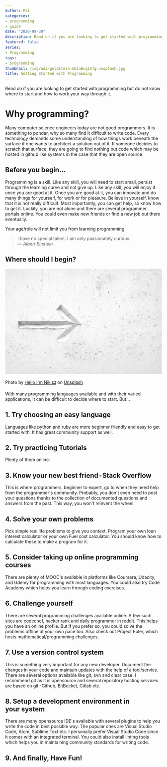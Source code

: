 ```yaml
---
author: Pai
categories:
- programming
- guide
date: "2020-09-30"
description: Read on if you are looking to get started with programming but do not know where to start and how to work your way through it.
featured: false
series:
- Programming
tags:
- programming
thumbnail: /img/adi-goldstein-mDinBvq1Sfg-unsplash.jpg
title: Getting Started with Programming
---
```


Read on if you are looking to get started with programming but do not know where to start and how to work your way through it.

<!--more-->

# Why programming?

Many computer science engineers today are not good programmers. It is something to ponder, why so many find it difficult to write code.
Every technology demands some understanding of how things work beneath the surface if one wants to architect a solution out of it. If someone decides to scratch that surface, they are going to find nothing but code which may be hosted in github like systems in the case that they are open source.

## Before you begin…

Programming is a skill. Like any skill, you will need to start small, persist through the learning curve and not give up. Like any skill, you will enjoy it once you are good at it. Once you are good at it, you can innovate and do many things for yourself, for work or for pleasure.
Believe in yourself, know that it is not really difficult. Most importantly, you can get help, so know how to get it. Luckily, you are not alone and there are several programmer portals online. You could even make new friends or find a new job out there eventually.

Your age/role will not limit you from learning programming.

> I have no special talent. I am only passionately curious. <br>
>  — <cite>Albert Einstein</cite>

## Where should I begin?

![:inline](/img/hello-i-m-nik-MAgPyHRO0AA-unsplash.jpg)

<span>Photo by <a href="https://unsplash.com/@helloimnik?utm_source=unsplash&amp;utm_medium=referral&amp;utm_content=creditCopyText">Hello I'm Nik 🎞</a> on <a href="https://unsplash.com/s/photos/arrow?utm_source=unsplash&amp;utm_medium=referral&amp;utm_content=creditCopyText">Unsplash</a></span>

With many programming languages available and with their varied applications, it can be difficult to decide where to start. But…

## 1. Try choosing an easy language

Languages like python and ruby are more beginner friendly and easy to get started with. It has great community support as well.

## 2. Try practicing Tutorials

Plenty of them online.

## 3. Know your new best friend - Stack Overflow

This is where programmers, beginner to expert, go to when they need help from the programmer's community. Probably, you don't even need to post your questions thanks to the collection of documented questions and answers from the past. This way, you won't reinvent the wheel.

## 4. Solve your own problems

Pick simple real life problems to give you context. Program your own loan interest calculator or your own Fuel cost calculator. You should know how to calculate these to make a program for it.

## 5. Consider taking up online programming courses

There are plenty of MOOC's available in platforms like Coursera, Udacity, and Udemy for programming with most languages. You could also try Code Academy which helps you learn through coding exercises.

## 6. Challenge yourself

There are several programming challenges available online. A few such sites are codechef, hacker rank and daily programmer in reddit. This helps you have an online profile. But if you prefer so, you could solve the problems offline at your own pace too.
Also check out Project Euler, which hosts mathematical/programming challenges.

## 7. Use a version control system

This is something very important for any new developer. Document the changes in your code and maintain updates with the help of a tool/service. There are several options available like git, svn and clear case. I recommend git as it is opensource and several repository hosting services are based on git -Github, BitBucket, Gitlab etc.

## 8. Setup a development environment in your system

There are many opensource IDE's available with several plugins to help you write the code in best possible way. The popular ones are Visual Studio Code, Atom, Sublime Text etc. I personally prefer Visual Studio Code since it comes with an integrated terminal. You could also install linting tools which helps you in maintaining community standards for writing code.

## 9. And finally, Have Fun!
